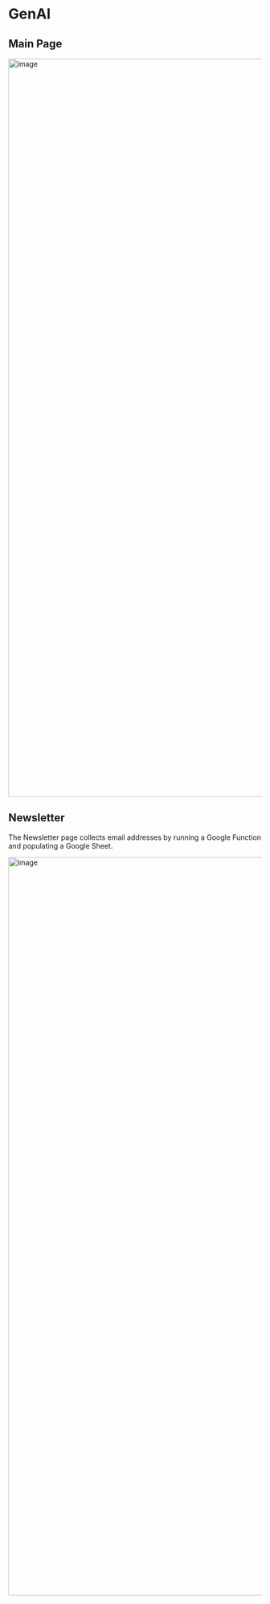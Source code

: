 # GenAI
## Main Page
<img width="1470" alt="image" src="https://github.com/dkm321/GenAI/assets/136477242/7b348c57-4abc-4a7b-987f-3532fc65e762">

## Newsletter
The Newsletter page collects email addresses by running a Google Function and populating a Google Sheet.

<img width="1470" alt="image" src="https://github.com/dkm321/GenAI/assets/136477242/9a7816df-714a-4db3-a33f-ba500d6b98f9">


